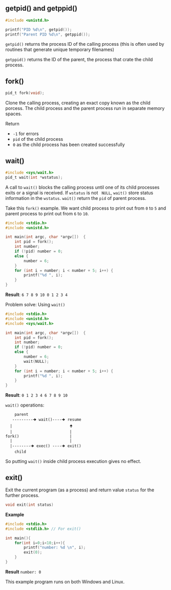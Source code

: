 ## getpid() and getppid()

```c
#include <unistd.h>

printf("PID %d\n", getpid());
printf("Parent PID %d\n", getppid());
```
``getpid()`` returns the process ID of the calling process (this is often used by routines that generate unique temporary filenames)

``getppid()`` returns the ID of the parent, the process that crate the child process.

## fork()

```c
pid_t fork(void);
```

Clone the calling process, creating an exact copy known as the child porcess. The child process and the parent process run in separate memory spaces.

Return

* ``-1`` for errors
* ``pid`` of the child process 
* ``0`` as the child process has been created successfully

## wait()

```c
#include <sys/wait.h>
pid_t wait(int *wstatus);
```

A call to ``wait()`` blocks the calling process until one of its child processes exits or a signal is received. If ``wstatus`` is not `` NULL``, ``wait()`` store status  information in the ``wstatus``. ``wait()`` return the ``pid`` of parent process.

Take this ``fork()`` example. We want child process to print out from ``0`` to ``5`` and parent process to print out from ``6`` to ``10``.

```c
#include <stdio.h>
#include <unistd.h>

int main(int argc, char *argv[])  {
	int pid = fork();
	int number;
	if (!pid) number = 0;
	else {
		number = 6;
	}	
	for (int i = number; i < number + 5; i++) {
		printf("%d ", i);
	}	
}
```
**Result**: ``6 7 8 9 10 0 1 2 3 4``

Problem solve: Using ``wait()``

```c
#include <stdio.h>
#include <unistd.h>
#include <sys/wait.h>

int main(int argc, char *argv[])  {
	int pid = fork();
	int number;
	if (!pid) number = 0;
	else {
		number = 6;
		wait(NULL);
	}	
	for (int i = number; i < number + 5; i++) {
		printf("%d ", i);
	}	
}
```

**Result**: ``0 1 2 3 4 6 7 8 9 10``

``wait()`` operations:

```
    parent
   ---------🠊 wait()----🠊 resume
  |                         🠉
  |                         |
fork()                      |
  |                         |
  |--------🠊 exec() ----🠊 exit()
    child
```

So putting ``wait()`` inside child process execution gives no effect.

## exit()

Exit the current program (as a process) and return value ``status`` for the further process.

```c
void exit(int status) 
```

**Example**

```c
#include <stdio.h>
#include <stdlib.h> // For exit()

int main(){
	for(int i=0;i<10;i++){
		printf("number: %d \n", i);
		exit(0);
	}
}
```

**Result** ``number: 0 ``

This example program runs on both Windows and Linux.